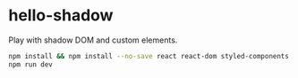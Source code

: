 # hello-shadow

Play with shadow DOM and custom elements.

```bash
npm install && npm install --no-save react react-dom styled-components
npm run dev
```
